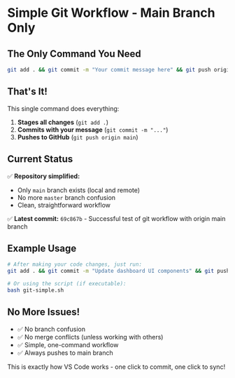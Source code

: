 # Simple Git Workflow - Main Branch Only

## The Only Command You Need

```bash
git add . && git commit -m "Your commit message here" && git push origin main
```

## That's It!

This single command does everything:
1. **Stages all changes** (`git add .`)
2. **Commits with your message** (`git commit -m "..."`)
3. **Pushes to GitHub** (`git push origin main`)

## Current Status

✅ **Repository simplified:**
- Only `main` branch exists (local and remote)
- No more `master` branch confusion
- Clean, straightforward workflow

✅ **Latest commit:** `69c867b` - Successful test of git workflow with origin main branch

## Example Usage

```bash
# After making your code changes, just run:
git add . && git commit -m "Update dashboard UI components" && git push origin main

# Or using the script (if executable):
bash git-simple.sh
```

## No More Issues!

- ✅ No branch confusion
- ✅ No merge conflicts (unless working with others)
- ✅ Simple, one-command workflow
- ✅ Always pushes to main branch

This is exactly how VS Code works - one click to commit, one click to sync!